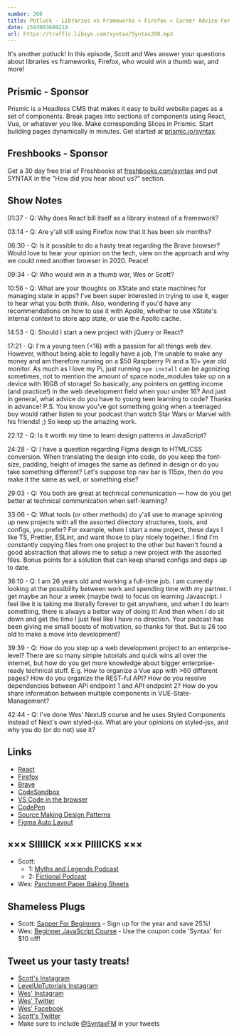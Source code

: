 ```yaml
---
number: 260
title: Potluck - Libraries vs Frameworks × Firefox × Career Advice For Teenagers × Who Would Win a Thumb War × More!
date: 1593003600219
url: https://traffic.libsyn.com/syntax/Syntax260.mp3
---
```


It's another potluck! In this episode, Scott and Wes answer your questions about libraries vs frameworks, Firefox, who would win a thumb war, and more!

## Prismic - Sponsor
Prismic is a Headless CMS that makes it easy to build website pages as a set of components. Break pages into sections of components using React, Vue, or whatever you like. Make corresponding Slices in Prismic. Start building pages dynamically in minutes. Get started at [prismic.io/syntax](https://prismic.io/syntax).

## Freshbooks - Sponsor
Get a 30 day free trial of Freshbooks at [freshbooks.com/syntax](https://freshbooks.com/syntax) and put SYNTAX in the "How did you hear about us?" section.

## Show Notes

01:37 - Q: Why does React bill itself as a library instead of a framework?	

03:14 - Q: Are y'all still using Firefox now that it has been six months?

06:30 - Q: Is it possible to do a hasty treat regarding the Brave browser? Would love to hear your opinion on the tech, view on the approach and why we could need another browser in 2020. Peace!	

09:34 - Q: Who would win in a thumb war, Wes or Scott?

10:56 - Q: What are your thoughts on XState and state machines for managing state in apps? I've been super interested in trying to use it, eager to hear what you both think. Also, wondering if you'd have any recommendations on how to use it with Apollo, whether to use XState's internal context to store app state, or use the Apollo cache.

14:53 - Q: Should I start a new project with jQuery or React?

17:21 - Q: I'm a young teen (<16) with a passion for all things web dev. However, without being able to legally have a job, I'm unable to make any money and am therefore running on a $50 Raspberry Pi and a 10+ year old monitor. As much as I love my Pi, just running `npm install` can be agonizing sometimes, not to mention the amount of space node_modules take up on a device with 16GB of storage! So basically, any pointers on getting income (and practice!) in the web development field when your under 16? And just in general, what advice do you have to young teen learning to code? Thanks in advance! P.S. You know you've got something going when a teenaged boy would rather listen to your podcast than watch Star Wars or Marvel with his friends! ;) So keep up the amazing work.

22:12 - Q: Is it worth my time to learn design patterns in JavaScript?

24:28 - Q: I have a question regarding Figma design to HTML/CSS conversion. When translating the design into code, do you keep the font-size, padding, height of images the same as defined in design or do you take something different? Let's suppose top nav bar is 115px, then do you make it the same as well, or something else?

29:03 - Q: You both are great at technical communication — how do you get better at technical communication when self-learning?	

33:06 - Q: What tools (or other methods) do y'all use to manage spinning up new projects with all the assorted directory structures, tools, and configs, you prefer? For example, when I start a new project, these days I like TS, Prettier, ESLint, and want those to play nicely together. I find I'm constantly copying files from one project to the other but haven't found a good abstraction that allows me to setup a new project with the assorted files. Bonus points for a solution that can keep shared configs and deps up to date.

36:10 - Q: I am 26 years old and working a full-time job. I am currently looking at the possibility between work and spending time with my partner. I get maybe an hour a week (maybe two) to focus on learning Javascript. I feel like it is taking me literally forever to get anywhere, and when I do learn something, there is always a better way of doing it! And then when I do sit down and get the time I just feel like I have no direction. Your podcast has been giving me small boosts of motivation, so thanks for that. But is 26 too old to make a move into development?

39:39 - Q: How do you step up a web development project to an enterprise-level? There are so many simple tutorials and quick wins all over the internet, but how do you get more knowledge about bigger enterprise-ready technical stuff. E.g. How to organize a Vue app with >60 different pages? How do you organize the REST-ful API? How do you resolve dependencies between API endpoint 1 and API endpoint 2? How do you share information between multiple components in VUE-State-Management?

42:44 - Q: I've done Wes' NextJS course and he uses Styled Components instead of Next's own styled-jsx. What are your opinions on styled-jsx, and why you do (or do not) use it?

## Links
* [React](https://reactjs.org/)
* [Firefox](https://www.mozilla.org/en-US/firefox/)
* [Brave](https://brave.com/)
* [CodeSandbox](https://codesandbox.io/)
* [VS Code in the browser](https://github.com/cdr/code-server)
* [CodePen](https://codepen.io/)
* [Source Making Design Patterns](https://sourcemaking.com/design_patterns)
* [Figma Auto Layout](https://www.figma.com/blog/announcing-auto-layout/)

## ××× SIIIIICK ××× PIIIICKS ×××
* Scott: 
  * 1: [Myths and Legends Podcast](https://www.mythpodcast.com/)
  * 2: [Fictional Podcast](https://www.fictional.fm/)
* Wes: [Parchment Paper Baking Sheets](https://amzn.to/2A9c5P0)

## Shameless Plugs
* Scott: [Sapper For Beginners](https://www.leveluptutorials.com/pro) - Sign up for the year and save 25%!
* Wes: [Beginner JavaScript Course](https://beginnerjavascript.com/) - Use the coupon code 'Syntax' for $10 off!

## Tweet us your tasty treats!
* [Scott's Instagram](https://www.instagram.com/stolinski/)
* [LevelUpTutorials Instagram](https://www.instagram.com/LevelUpTutorials/)
* [Wes' Instagram](https://www.instagram.com/wesbos/)
* [Wes' Twitter](https://twitter.com/wesbos)
* [Wes' Facebook](https://www.facebook.com/wesbos.developer)
* [Scott's Twitter](https://twitter.com/stolinski)
* Make sure to include [@SyntaxFM](https://twitter.com/SyntaxFM) in your tweets